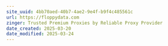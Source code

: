 ```yaml
---
site_uuid: 4bb70aed-40b7-4ae2-9e4f-b9f4c485561c
url: https://floppydata.com
zinger: Trusted Premium Proxies by Reliable Proxy Provider
date_created: 2025-03-20
date_modified: 2025-03-24
---
```


